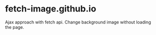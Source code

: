 # fetch-image.github.io

Ajax approach with fetch api.
Change background image without loading the page.